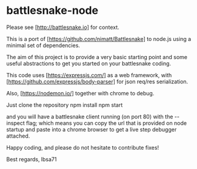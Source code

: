 battlesnake-node
================

Please see [http://battlesnake.io] for context.

This is a port of [https://github.com/nimatt/Battlesnake] to node.js using a minimal set of dependencies.

The aim of this project is to provide a very basic starting point and some useful abstractions to get you started on your battlesnake coding.

This code uses [https://expressjs.com/] as a web framework, with [https://github.com/expressjs/body-parser] for json req/res serialization.

Also, [https://nodemon.io/] together with chrome to debug.

Just clone the repository
npm install
npm start

and you will have a battlesnake client running (on port 80) with the --inspect flag; which means you can copy the url that is provided on node startup and paste into a chrome browser to get a live step debugger attached.

Happy coding, and please do not hesitate to contribute fixes!

Best regards,
lbsa71
